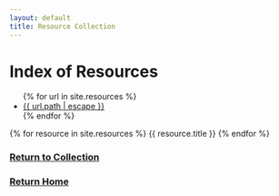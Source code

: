 ```yaml
---
layout: default
title: Resource Collection
---
```


<body>
  <h1>Index of Resources</h1>
  <ul>
    {% for url in site.resources %}
    <li><a href="{{ site.baseurl | escape }}/{{ url.path | escape }}">{{ url.path | escape }}</a> </li>
    {% endfor %}
  </ul>
</body>

{% for resource in site.resources %}
 <span>{{ resource.title }}</span>
{% endfor %}

### [Return to Collection](https://bafflerbach.github.io/DSM-CORE/resource-collection)
### [Return Home](https://bafflerbach.github.io/DSM-CORE)
